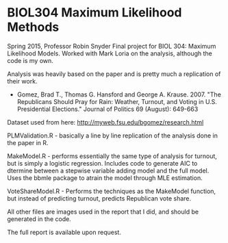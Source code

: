# BIOL304 Maximum Likelihood Methods
Spring 2015, Professor Robin Snyder
Final project for BIOL 304: Maximum Likelihood Models. Worked with Mark Loria on the analysis, although the code is my own.


Analysis was heavily based on the paper and is pretty much a replication of their work.
*   Gomez, Brad T., Thomas G. Hansford and George A. Krause.  2007.  "The Republicans Should Pray
      for Rain: Weather, Turnout, and Voting in U.S. Presidential Elections."  Journal of Politics  69 (August):
      649-663

Dataset used from here:
http://myweb.fsu.edu/bgomez/research.html

PLMValidation.R - basically a line by line replication of the analysis done in the paper in R.

MakeModel.R - performs essentially the same type of analysis for turnout, but is simply a logistic regression. Includes code to generate AIC to dtermine between a stepwise variable adding model and the full model. Uses the bbmle package to atrain the model through MLE estimation.

VoteShareModel.R - Performs the techniques as the MakeModel function, but instead of predicting turnout, predicts Republican vote share. 

All other files are images used in the report that I did, and should be generated in the code.

The full report is available upon request.
